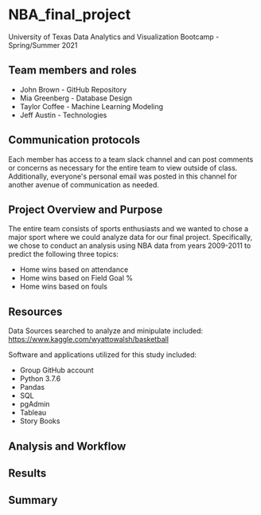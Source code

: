 # NBA_final_project
University of Texas Data Analytics and Visualization Bootcamp - Spring/Summer 2021 

## Team members and roles
- John Brown - GitHub Repository
- Mia Greenberg - Database Design
- Taylor Coffee - Machine Learning Modeling
- Jeff Austin - Technologies

## Communication protocols 

Each member has access to a team slack channel and can post comments or concerns as necessary for the entire team to view outside of class.  Additionally, everyone's personal email was posted in this channel for another avenue of communication as needed.

## Project Overview and Purpose
The entire team consists of sports enthusiasts and we wanted to chose a major sport where we could analyze data for our final project.  Specifically, we chose to conduct an analysis using NBA data from years 2009-2011 to predict the following three topics:

- Home wins based on attendance
- Home wins based on Field Goal %
- Home wins based on fouls

## Resources
Data Sources searched to analyze and minipulate included:
https://www.kaggle.com/wyattowalsh/basketball

Software and applications utilized for this study included:
- Group GitHub account
- Python 3.7.6
- Pandas
- SQL
- pgAdmin
- Tableau
- Story Books

## Analysis and Workflow

## Results

## Summary

